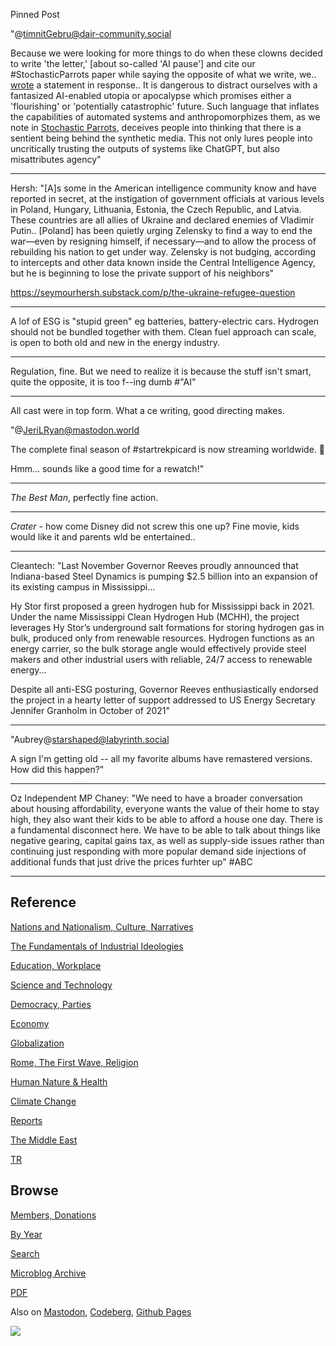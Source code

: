 Pinned Post

"@timnitGebru@dair-community.social

Because we were looking for more things to do when these clowns
decided to write 'the letter,' [about so-called 'AI pause'] and cite
our \#StochasticParrots paper while saying the opposite of what we
write, we.. [wrote](https://www.dair-institute.org/blog/letter-statement-March2023)
a statement in response.. It is dangerous to distract ourselves with a fantasized
AI-enabled utopia or apocalypse which promises either a 'flourishing' or
'potentially catastrophic' future. Such language that inflates the capabilities
of automated systems and anthropomorphizes them, as we note in [Stochastic Parrots](https://dl.acm.org/doi/abs/10.1145/3442188.3445922), 
deceives people into thinking that there is a sentient being behind the
synthetic media. This not only lures people into uncritically trusting
the outputs of systems like ChatGPT, but also misattributes agency"

---

Hersh: "[A]s some in the American intelligence community know and have
reported in secret, at the instigation of government officials at
various levels in Poland, Hungary, Lithuania, Estonia, the Czech
Republic, and Latvia. These countries are all allies of Ukraine and
declared enemies of Vladimir Putin.. [Poland] has been quietly urging
Zelensky to find a way to end the war—even by resigning himself, if
necessary—and to allow the process of rebuilding his nation to get
under way. Zelensky is not budging, according to intercepts and other
data known inside the Central Intelligence Agency, but he is beginning
to lose the private support of his neighbors"

https://seymourhersh.substack.com/p/the-ukraine-refugee-question

---

A lof of ESG is "stupid green" eg batteries, battery-electric
cars. Hydrogen should not be bundled together with them. Clean fuel
approach can scale, is open to both old and new in the energy
industry.

---

Regulation, fine. But we need to realize it is because the stuff isn't
smart, quite the opposite, it is too f--ing dumb \#"AI"

---

All cast were in top form. What a ce writing, good directing
makes.

"@JeriLRyan@mastodon.world

The complete final season of \#startrekpicard is now streaming
worldwide. 🖖

Hmm… sounds like a good time for a rewatch!"

---

*The Best Man*, perfectly fine action.

---

*Crater* - how come Disney did not screw this one up? Fine movie, kids
would like it and parents wld be entertained.. 

---

Cleantech: "Last November Governor Reeves proudly announced that
Indiana-based Steel Dynamics is pumping $2.5 billion into an expansion
of its existing campus in Mississippi...

Hy Stor first proposed a green hydrogen hub for Mississippi back in
2021. Under the name Mississippi Clean Hydrogen Hub (MCHH), the
project leverages Hy Stor’s underground salt formations for storing
hydrogen gas in bulk, produced only from renewable resources. Hydrogen
functions as an energy carrier, so the bulk storage angle would
effectively provide steel makers and other industrial users with
reliable, 24/7 access to renewable energy...

Despite all anti-ESG posturing, Governor Reeves enthusiastically
endorsed the project in a hearty letter of support addressed to US
Energy Secretary Jennifer Granholm in October of 2021"

---

"Aubrey@starshaped@labyrinth.social

A sign I'm getting old -- all my favorite albums have remastered
versions. How did this happen?"

---

Oz Independent MP Chaney: "We need to have a broader conversation
about housing affordability, everyone wants the value of their home to
stay high, they also want their kids to be able to afford a house one
day. There is a fundamental disconnect here. We have to be able to
talk about things like negative gearing, capital gains tax, as well as
supply-side issues rather than continuing just responding with more
popular demand side injections of additional funds that just drive the
prices furhter up" \#ABC

---

## Reference

[Nations and Nationalism, Culture, Narratives](0119/2013/02/nations-and-nationalism.html)

[The Fundamentals of Industrial Ideologies](0119/2011/04/fundamentals-of-industrial-ideologies.html)

[Education, Workplace](0119/2017/09/education-workplace.html)

[Science and Technology](0119/2018/09/science-technology.html)

[Democracy, Parties](0119/2016/11/democracy.html)

[Economy](2021/01/economy.html)

[Globalization](0119/2018/09/globalization.html)

[Rome, The First Wave, Religion](0119/2017/12/rome.html)

[Human Nature & Health](2020/07/human-nature.html)

[Climate Change](2022/01/climate.html)

[Reports](2021/01/reports.html)

[The Middle East](0119/2019/07/middleeast.html)

[TR](../tr/index.html)

## Browse

[Members, Donations](2022/08/members.html)

[By Year](years.html)

[Search](search.html)

[Microblog Archive](mbl/index.html)

[PDF](https://drive.google.com/uc?export=view&id=1FSi-1MnqXVq_PVTEXzzflwN8-7h92N_R)

Also on 
[Mastodon](https://masto.ai/@muratk3n),
[Codeberg](https://muratk5n.codeberg.page/en/),
[Github Pages](https://muratk5n.github.io/thirdwave/en/)

<img src='https://drive.google.com/uc?export=view&id=1zsIeciFSvlr-sWB84Tc0mfZ_NYqn9VQx'/> 



